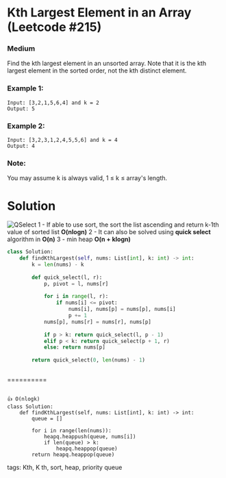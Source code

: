 Kth Largest Element in an Array (Leetcode #215)
===============================
### Medium

Find the kth largest element in an unsorted array. Note that it is the kth largest element in the sorted order, not the kth distinct element.

### Example 1:
```
Input: [3,2,1,5,6,4] and k = 2
Output: 5
```
### Example 2:
```
Input: [3,2,3,1,2,4,5,5,6] and k = 4
Output: 4
```
### Note:
You may assume k is always valid, 1 ≤ k ≤ array's length.


Solution
========
![QSelect](https://raw.githubusercontent.com/mahyak/Coding-Challenges/main/Images/quickSelect.jpg)
1 - If able to use sort, the sort the list ascending and return k-1th value of sorted list **O(nlogn)**
2 - It can also be solved using **quick select** algorithm in **O(n)**
3 - min heap  **O(n + klogn)**

```python
class Solution:
    def findKthLargest(self, nums: List[int], k: int) -> int:
        k = len(nums) - k
        
        def quick_select(l, r):
            p, pivot = l, nums[r]
            
            for i in range(l, r):
                if nums[i] <= pivot:
                    nums[i], nums[p] = nums[p], nums[i]
                    p += 1
            nums[p], nums[r] = nums[r], nums[p]
            
            if p > k: return quick_select(l, p - 1)
            elif p < k: return quick_select(p + 1, r)
            else: return nums[p]
        
        return quick_select(0, len(nums) - 1)
     
``` 

==========

``` 

👍 O(nlogk)
class Solution:
    def findKthLargest(self, nums: List[int], k: int) -> int:
        queue = []
        
        for i in range(len(nums)):
            heapq.heappush(queue, nums[i])
            if len(queue) > k:
                heapq.heappop(queue)
        return heapq.heappop(queue)
``` 

tags: Kth, K th, sort, heap, priority queue
